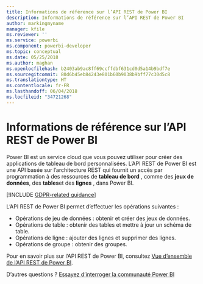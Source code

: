 ```yaml
---
title: Informations de référence sur l’API REST de Power BI
description: Informations de référence sur l’API REST de Power BI
author: markingmyname
manager: kfile
ms.reviewer: ''
ms.service: powerbi
ms.component: powerbi-developer
ms.topic: conceptual
ms.date: 05/25/2018
ms.author: maghan
ms.openlocfilehash: b2403ab9ac8ff69ccffdbf631cd0d5a14b9bdf7e
ms.sourcegitcommit: 80d6b45eb84243e801b60b9038b9bff77c30d5c8
ms.translationtype: HT
ms.contentlocale: fr-FR
ms.lasthandoff: 06/04/2018
ms.locfileid: "34721268"
---
```

# <a name="power-bi-rest-api-reference"></a>Informations de référence sur l’API REST de Power BI
Power BI est un service cloud que vous pouvez utiliser pour créer des applications de tableau de bord personnalisées. L’API REST de Power BI est une API basée sur l’architecture REST qui fournit un accès par programmation à des ressources de **tableau de bord** , comme des **jeux de données**, des **tables**et des **lignes** , dans Power BI.

[!INCLUDE [GDPR-related guidance](../includes/gdpr-hybrid-note.md)]

L’API REST de Power BI permet d’effectuer les opérations suivantes :

* Opérations de jeu de données : obtenir et créer des jeux de données.
* Opérations de table : obtenir des tables et mettre à jour un schéma de table.
* Opérations de ligne : ajouter des lignes et supprimer des lignes.
* Opérations de groupe : obtenir des groupes.

Pour en savoir plus sur l’API REST de Power BI, consultez [Vue d’ensemble de l’API REST de Power BI](https://msdn.microsoft.com/library/dn877544.aspx).

D’autres questions ? [Essayez d’interroger la communauté Power BI](http://community.powerbi.com/)

